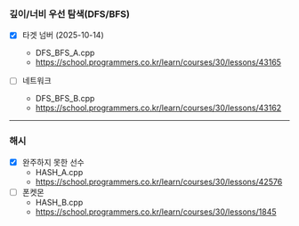 ### 깊이/너비 우선 탐색(DFS/BFS)
- [x] 타겟 넘버 (2025-10-14)
   - DFS_BFS_A.cpp
   - https://school.programmers.co.kr/learn/courses/30/lessons/43165

- [ ] 네트워크
   - DFS_BFS_B.cpp
   - https://school.programmers.co.kr/learn/courses/30/lessons/43162

---
### 해시
- [x] 완주하지 못한 선수
  - HASH_A.cpp
  - https://school.programmers.co.kr/learn/courses/30/lessons/42576
- [ ] 폰켓몬
  - HASH_B.cpp
  - https://school.programmers.co.kr/learn/courses/30/lessons/1845
  